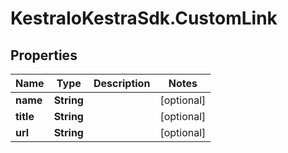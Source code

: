 # KestraIoKestraSdk.CustomLink

## Properties

Name | Type | Description | Notes
------------ | ------------- | ------------- | -------------
**name** | **String** |  | [optional] 
**title** | **String** |  | [optional] 
**url** | **String** |  | [optional] 


